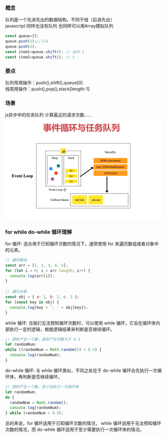 ### 概念
队列是一个先进先出的数据结构，不同于栈（后进先出）<br>
javascript 同样也没有队列 也同样可以用Array模拟队列 <br>
```javascript
const queue=[];
queue.push(1);//入队
queue.push(2);
const item1=queue.shift(); // 出对 1
const item2=queue.shift(); // 2
```
### 要点
队列常用操作：push(),shift(),queue[0]  
栈常用操作：push(),pop(),stack[length-1]

### 场景
js异步中的任务队列
计算最近的请求次数......<br>
![avatar](../assets/async-queue.png)

### for while do-while 循环理解

for 循环: 适合用于已知循环次数的情况下，通常使用 for 来遍历数组或者对象中的元素。

```javascript
// 遍历数组
const arr = [1, 2, 3, 4, 5];
for (let i = 0; i < arr.length; i++) {
  console.log(arr[i]);
}

// 遍历对象
const obj = { a: 1, b: 2, c: 3 };
for (const key in obj) {
  console.log(key + ': ' + obj[key]);
}

```

while 循环: 当我们无法预知循环次数时，可以使用 while 循环，它会在循环体内部执行一定的逻辑，根据逻辑结果来判断是否继续循环。

```javascript
// 随机产生一个数，直到产生的数大于 0.5
let randomNum;
while ((randomNum = Math.random()) < 0.5) {
  console.log(randomNum);
}
```

do-while 循环: 与 while 循环类似，不同之处在于 do-while 循环会先执行一次循环体，再判断是否继续循环。

```javascript
// 随机产生一个数，至少会执行一次循环体
let randomNum;
do {
  randomNum = Math.random();
  console.log(randomNum);
} while (randomNum < 0.5);
```

总的来说，for 循环适用于已知循环次数的情况，
while 循环适用于无法预知循环次数的情况，而 do-while 循环适用于至少需要执行一次循环体的情况。
